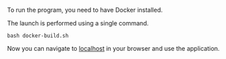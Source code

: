 To run the program, you need to have Docker installed.

The launch is performed using a single command.

`
bash docker-build.sh
`

Now you can navigate to [localhost](http://localhost) in your browser and use the application.